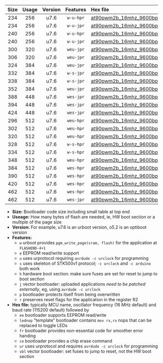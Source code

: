 |Size|Usage|Version|Features|Hex file|
|:-:|:-:|:-:|:-:|:--|
|234|256|u7.6|`w-u-hpr`|[at90pwm2b_16mhz_9600bps_ur.hex](https://raw.githubusercontent.com/stefanrueger/urboot/main/at90pwm2b_16mhz_9600bps_ur.hex)|
|234|256|u7.6|`w-u-jpr`|[at90pwm2b_16mhz_9600bps_ur_vbl.hex](https://raw.githubusercontent.com/stefanrueger/urboot/main/at90pwm2b_16mhz_9600bps_ur_vbl.hex)|
|240|256|u7.6|`w-u-hpr`|[at90pwm2b_16mhz_9600bps_lednop_ur.hex](https://raw.githubusercontent.com/stefanrueger/urboot/main/at90pwm2b_16mhz_9600bps_lednop_ur.hex)|
|240|256|u7.6|`w-u-jpr`|[at90pwm2b_16mhz_9600bps_lednop_ur_vbl.hex](https://raw.githubusercontent.com/stefanrueger/urboot/main/at90pwm2b_16mhz_9600bps_lednop_ur_vbl.hex)|
|300|320|u7.6|`weu-jpr`|[at90pwm2b_16mhz_9600bps_ee_ur_vbl.hex](https://raw.githubusercontent.com/stefanrueger/urboot/main/at90pwm2b_16mhz_9600bps_ee_ur_vbl.hex)|
|306|320|u7.6|`weu-jpr`|[at90pwm2b_16mhz_9600bps_ee_lednop_ur_vbl.hex](https://raw.githubusercontent.com/stefanrueger/urboot/main/at90pwm2b_16mhz_9600bps_ee_lednop_ur_vbl.hex)|
|324|384|u7.6|`weu-jpr`|[at90pwm2b_16mhz_9600bps_ee_lednop_fr_ur_vbl.hex](https://raw.githubusercontent.com/stefanrueger/urboot/main/at90pwm2b_16mhz_9600bps_ee_lednop_fr_ur_vbl.hex)|
|332|384|u7.6|`w-s-jpr`|[at90pwm2b_16mhz_9600bps_vbl.hex](https://raw.githubusercontent.com/stefanrueger/urboot/main/at90pwm2b_16mhz_9600bps_vbl.hex)|
|338|384|u7.6|`w-s-jpr`|[at90pwm2b_16mhz_9600bps_lednop_vbl.hex](https://raw.githubusercontent.com/stefanrueger/urboot/main/at90pwm2b_16mhz_9600bps_lednop_vbl.hex)|
|352|384|u7.6|`weu-jpr`|[at90pwm2b_16mhz_9600bps_ee_lednop_fr_ce_ur_vbl.hex](https://raw.githubusercontent.com/stefanrueger/urboot/main/at90pwm2b_16mhz_9600bps_ee_lednop_fr_ce_ur_vbl.hex)|
|388|448|u7.6|`wes-jpr`|[at90pwm2b_16mhz_9600bps_ee_vbl.hex](https://raw.githubusercontent.com/stefanrueger/urboot/main/at90pwm2b_16mhz_9600bps_ee_vbl.hex)|
|394|448|u7.6|`wes-jpr`|[at90pwm2b_16mhz_9600bps_ee_lednop_vbl.hex](https://raw.githubusercontent.com/stefanrueger/urboot/main/at90pwm2b_16mhz_9600bps_ee_lednop_vbl.hex)|
|424|448|u7.6|`wes-jpr`|[at90pwm2b_16mhz_9600bps_ee_lednop_fr_vbl.hex](https://raw.githubusercontent.com/stefanrueger/urboot/main/at90pwm2b_16mhz_9600bps_ee_lednop_fr_vbl.hex)|
|296|512|u7.6|`weu-hpr`|[at90pwm2b_16mhz_9600bps_ee_ur.hex](https://raw.githubusercontent.com/stefanrueger/urboot/main/at90pwm2b_16mhz_9600bps_ee_ur.hex)|
|302|512|u7.6|`weu-hpr`|[at90pwm2b_16mhz_9600bps_ee_lednop_ur.hex](https://raw.githubusercontent.com/stefanrueger/urboot/main/at90pwm2b_16mhz_9600bps_ee_lednop_ur.hex)|
|320|512|u7.6|`weu-hpr`|[at90pwm2b_16mhz_9600bps_ee_lednop_fr_ur.hex](https://raw.githubusercontent.com/stefanrueger/urboot/main/at90pwm2b_16mhz_9600bps_ee_lednop_fr_ur.hex)|
|328|512|u7.6|`w-s-hpr`|[at90pwm2b_16mhz_9600bps.hex](https://raw.githubusercontent.com/stefanrueger/urboot/main/at90pwm2b_16mhz_9600bps.hex)|
|334|512|u7.6|`w-s-hpr`|[at90pwm2b_16mhz_9600bps_lednop.hex](https://raw.githubusercontent.com/stefanrueger/urboot/main/at90pwm2b_16mhz_9600bps_lednop.hex)|
|348|512|u7.6|`weu-hpr`|[at90pwm2b_16mhz_9600bps_ee_lednop_fr_ce_ur.hex](https://raw.githubusercontent.com/stefanrueger/urboot/main/at90pwm2b_16mhz_9600bps_ee_lednop_fr_ce_ur.hex)|
|384|512|u7.6|`wes-hpr`|[at90pwm2b_16mhz_9600bps_ee.hex](https://raw.githubusercontent.com/stefanrueger/urboot/main/at90pwm2b_16mhz_9600bps_ee.hex)|
|390|512|u7.6|`wes-hpr`|[at90pwm2b_16mhz_9600bps_ee_lednop.hex](https://raw.githubusercontent.com/stefanrueger/urboot/main/at90pwm2b_16mhz_9600bps_ee_lednop.hex)|
|420|512|u7.6|`wes-hpr`|[at90pwm2b_16mhz_9600bps_ee_lednop_fr.hex](https://raw.githubusercontent.com/stefanrueger/urboot/main/at90pwm2b_16mhz_9600bps_ee_lednop_fr.hex)|
|462|512|u7.6|`wes-hpr`|[at90pwm2b_16mhz_9600bps_ee_lednop_fr_ce.hex](https://raw.githubusercontent.com/stefanrueger/urboot/main/at90pwm2b_16mhz_9600bps_ee_lednop_fr_ce.hex)|
|462|512|u7.6|`wes-jpr`|[at90pwm2b_16mhz_9600bps_ee_lednop_fr_ce_vbl.hex](https://raw.githubusercontent.com/stefanrueger/urboot/main/at90pwm2b_16mhz_9600bps_ee_lednop_fr_ce_vbl.hex)|

- **Size:** Bootloader code size including small table at top end
- **Useage:** How many bytes of flash are needed, ie, HW boot section or a multiple of the page size
- **Version:** For example, u7.6 is an urboot version, o5.2 is an optiboot version
- **Features:**
  + `w` urboot provides `pgm_write_page(sram, flash)` for the application at `FLASHEND-4+1`
  + `e` EEPROM read/write support
  + `u` uses urprotocol requiring `avrdude -c urclock` for programming
  + `s` uses skeleton of STK500v1 protocol; `-c urclock` and `-c arduino` both work
  + `h` hardware boot section: make sure fuses are set for reset to jump to boot section
  + `j` vector bootloader: uploaded applications *need to be patched externally*, eg, using `avrdude -c urclock`
  + `p` bootloader protects itself from being overwritten
  + `r` preserves reset flags for the application in the register R2
- **Hex file:** typically MCU name, oscillator frequency (16 MHz default) and baud rate (115200 default) followed by
  + `ee` bootloader supports EEPROM read/write
  + `lednop` "template" bootloader contains `mov rx,rx` nops that can be replaced to toggle LEDs
  + `fr` bootloader provides non-essential code for smoother error handing
  + `ce` bootloader provides a chip erase command
  + `ur` uses urprotocol and requires `avrdude -c urclock` for programming
  + `vbl` vector bootloader: set fuses to jump to reset, not the HW boot section
